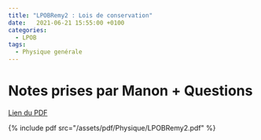 ```yaml
---
title: "LPOBRemy2 : Lois de conservation"
date:   2021-06-21 15:55:00 +0100
categories:
  - LPOB
tags:
  - Physique genérale
---
```


# Notes prises par Manon + Questions

[Lien du PDF](/assets/pdf/Physique/LPOBRemy2.pdf)

{% include pdf src="/assets/pdf/Physique/LPOBRemy2.pdf" %}
